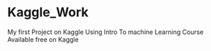 # Kaggle_Work
My first Project on Kaggle Using Intro To machine Learning Course Available free on Kaggle
